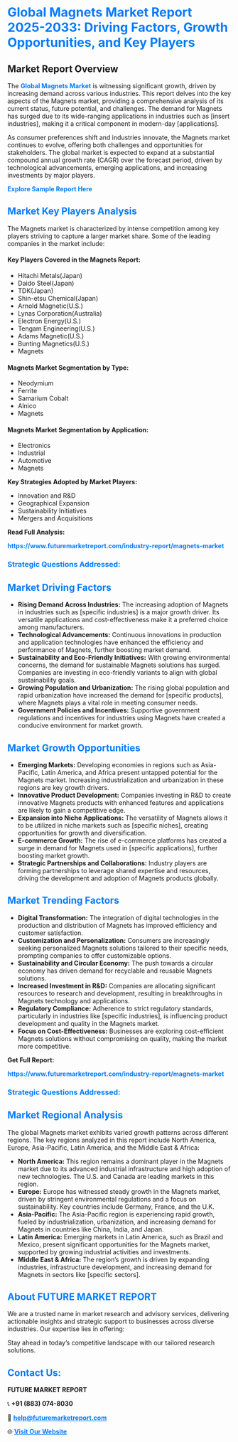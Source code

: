 <h1 style="color: #007BFF;">Global Magnets Market Report 2025-2033: Driving Factors, Growth Opportunities, and Key Players</h1>

<section id="overview">
<h2>Market Report Overview</h2>
<p>The <a href="https://www.futuremarketreport.com/industry-report/magnets-market" style="color: #007BFF; text-decoration: none;"><strong>Global Magnets Market</strong></a> is witnessing significant growth, driven by increasing demand across various industries. This report delves into the key aspects of the Magnets market, providing a comprehensive analysis of its current status, future potential, and challenges. The demand for Magnets has surged due to its wide-ranging applications in industries such as [insert industries], making it a critical component in modern-day [applications].</p>
<p>As consumer preferences shift and industries innovate, the Magnets market continues to evolve, offering both challenges and opportunities for stakeholders. The global market is expected to expand at a substantial compound annual growth rate (CAGR) over the forecast period, driven by technological advancements, emerging applications, and increasing investments by major players.</p>
</section>

<section id="overview">
<p><a href="https://www.futuremarketreport.com/request-sample/reportId=96763" style="color: #007BFF; text-decoration: none;"><strong>Explore Sample Report Here</strong></a></p>
</section>

<section id="key-players">
<h2 style="color: #007BFF;">Market Key Players Analysis</h2>
<p>The Magnets market is characterized by intense competition among key players striving to capture a larger market share. Some of the leading companies in the market include:</p>
<h4>Key Players Covered in the Magnets Report:</h4>
<ul><li>Hitachi Metals(Japan)</li><li>Daido Steel(Japan)</li><li>TDK(Japan)</li><li>Shin-etsu Chemical(Japan)</li><li>Arnold Magnetic(U.S.)</li><li>Lynas Corporation(Australia)</li><li>Electron Energy(U.S.)</li><li>Tengam Engineering(U.S.)</li><li>Adams Magnetic(U.S.)</li><li>Bunting Magnetics(U.S.)</li><li>Magnets</li></ul>
<h4>Magnets Market Segmentation by Type:</h4>
<ul><li>Neodymium</li><li>Ferrite</li><li>Samarium Cobalt</li><li>Alnico</li><li>Magnets</li></ul>

<h4>Magnets Market Segmentation by Application:</h4>
<ul><li>Electronics</li><li>Industrial</li><li>Automotive</li><li>Magnets</li></ul>
<p><strong>Key Strategies Adopted by Market Players:</strong></p>
<ul>
<li>Innovation and R&D</li>
<li>Geographical Expansion</li>
<li>Sustainability Initiatives</li>
<li>Mergers and Acquisitions</li>
</ul>
</section>

<section>
<p><strong>Read Full Analysis: </strong></p><a href="https://www.futuremarketreport.com/industry-report/magnets-market" style="color: #007BFF; text-decoration: none;"><strong>https://www.futuremarketreport.com/industry-report/magnets-market</strong></a>
<h3 style="color: #007BFF;">Strategic Questions Addressed:</h3>
</section>

<section id="driving-factors">
<h2 style="color: #007BFF;">Market Driving Factors</h2>
<ul>
<li><strong>Rising Demand Across Industries:</strong> The increasing adoption of Magnets in industries such as [specific industries] is a major growth driver. Its versatile applications and cost-effectiveness make it a preferred choice among manufacturers.</li>
<li><strong>Technological Advancements:</strong> Continuous innovations in production and application technologies have enhanced the efficiency and performance of Magnets, further boosting market demand.</li>
<li><strong>Sustainability and Eco-Friendly Initiatives:</strong> With growing environmental concerns, the demand for sustainable Magnets solutions has surged. Companies are investing in eco-friendly variants to align with global sustainability goals.</li>
<li><strong>Growing Population and Urbanization:</strong> The rising global population and rapid urbanization have increased the demand for [specific products], where Magnets plays a vital role in meeting consumer needs.</li>
<li><strong>Government Policies and Incentives:</strong> Supportive government regulations and incentives for industries using Magnets have created a conducive environment for market growth.</li>
</ul>
</section>

<section id="growth-opportunities">
<h2 style="color: #007BFF;">Market Growth Opportunities</h2>
<ul>
<li><strong>Emerging Markets:</strong> Developing economies in regions such as Asia-Pacific, Latin America, and Africa present untapped potential for the Magnets market. Increasing industrialization and urbanization in these regions are key growth drivers.</li>
<li><strong>Innovative Product Development:</strong> Companies investing in R&D to create innovative Magnets products with enhanced features and applications are likely to gain a competitive edge.</li>
<li><strong>Expansion into Niche Applications:</strong> The versatility of Magnets allows it to be utilized in niche markets such as [specific niches], creating opportunities for growth and diversification.</li>
<li><strong>E-commerce Growth:</strong> The rise of e-commerce platforms has created a surge in demand for Magnets used in [specific applications], further boosting market growth.</li>
<li><strong>Strategic Partnerships and Collaborations:</strong> Industry players are forming partnerships to leverage shared expertise and resources, driving the development and adoption of Magnets products globally.</li>
</ul>
</section>

<section id="trending-factors">
<h2 style="color: #007BFF;">Market Trending Factors</h2>
<ul>
<li><strong>Digital Transformation:</strong> The integration of digital technologies in the production and distribution of Magnets has improved efficiency and customer satisfaction.</li>
<li><strong>Customization and Personalization:</strong> Consumers are increasingly seeking personalized Magnets solutions tailored to their specific needs, prompting companies to offer customizable options.</li>
<li><strong>Sustainability and Circular Economy:</strong> The push towards a circular economy has driven demand for recyclable and reusable Magnets solutions.</li>
<li><strong>Increased Investment in R&D:</strong> Companies are allocating significant resources to research and development, resulting in breakthroughs in Magnets technology and applications.</li>
<li><strong>Regulatory Compliance:</strong> Adherence to strict regulatory standards, particularly in industries like [specific industries], is influencing product development and quality in the Magnets market.</li>
<li><strong>Focus on Cost-Effectiveness:</strong> Businesses are exploring cost-efficient Magnets solutions without compromising on quality, making the market more competitive.</li>
</ul>
</section>

<section>
<p><strong>Get Full Report: </strong></p><a href="https://www.futuremarketreport.com/industry-report/magnets-market" style="color: #007BFF; text-decoration: none;"><strong>https://www.futuremarketreport.com/industry-report/magnets-market</strong></a>
<h3 style="color: #007BFF;">Strategic Questions Addressed:</h3>
</section>


<section id="regional-analysis">
<h2 style="color: #007BFF;">Market Regional Analysis</h2>
<p>The global Magnets market exhibits varied growth patterns across different regions. The key regions analyzed in this report include North America, Europe, Asia-Pacific, Latin America, and the Middle East & Africa:</p>
<ul>
<li><strong>North America:</strong> This region remains a dominant player in the Magnets market due to its advanced industrial infrastructure and high adoption of new technologies. The U.S. and Canada are leading markets in this region.</li>
<li><strong>Europe:</strong> Europe has witnessed steady growth in the Magnets market, driven by stringent environmental regulations and a focus on sustainability. Key countries include Germany, France, and the U.K.</li>
<li><strong>Asia-Pacific:</strong> The Asia-Pacific region is experiencing rapid growth, fueled by industrialization, urbanization, and increasing demand for Magnets in countries like China, India, and Japan.</li>
<li><strong>Latin America:</strong> Emerging markets in Latin America, such as Brazil and Mexico, present significant opportunities for the Magnets market, supported by growing industrial activities and investments.</li>
<li><strong>Middle East & Africa:</strong> The region’s growth is driven by expanding industries, infrastructure development, and increasing demand for Magnets in sectors like [specific sectors].</li>
</ul>
</section>

<footer>
<h2 style="color: #007BFF;">About FUTURE MARKET REPORT</h2>
<p>We are a trusted name in market research and advisory services, delivering actionable insights and strategic support to businesses across diverse industries. Our expertise lies in offering:</p>

<p>Stay ahead in today’s competitive landscape with our tailored research solutions.</p>

<h2 style="color: #007BFF;">Contact Us:</h2>
<p><strong>FUTURE MARKET REPORT</strong></p>
<p>📞 <strong>+91 (883) 074-8030</strong></p>
<p>📧 <strong><a href="mailto:help@futuremarketreport.com" style="color: #007BFF;">help@futuremarketreport.com</a></strong></p>
<p>🌐 <strong><a href="https://www.futuremarketreport.com/" style="color: #007BFF;">Visit Our Website</a></strong></p>
</footer>